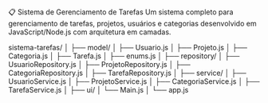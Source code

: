📋 Sistema de Gerenciamento de Tarefas
Um sistema completo para gerenciamento de tarefas, projetos, usuários e categorias desenvolvido 
em JavaScript/Node.js com arquitetura em camadas.

sistema-tarefas/
│
├── model/
│   ├── Usuario.js
│   ├── Projeto.js
│   ├── Categoria.js
│   ├── Tarefa.js
│   ├── enums.js
│
├── repository/
│   ├── UsuarioRepository.js
│   ├── ProjetoRepository.js
│   ├── CategoriaRepository.js
│   ├── TarefaRepository.js
│
├── service/
│   ├── UsuarioService.js
│   ├── ProjetoService.js
│   ├── CategoriaService.js
│   ├── TarefaService.js
│
├── ui/
│   └── Main.js
│
└── app.js








